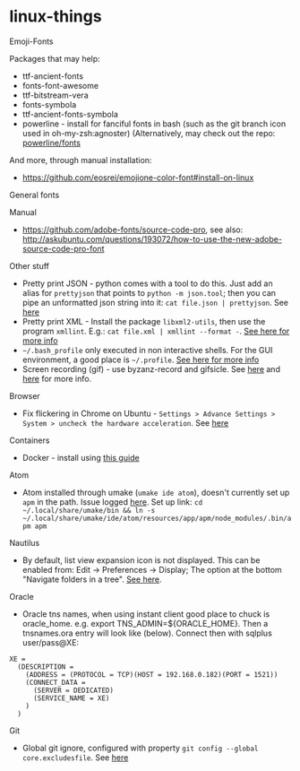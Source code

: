 # linux-things

Emoji-Fonts

Packages that may help:

* ttf-ancient-fonts
* fonts-font-awesome
* ttf-bitstream-vera  
* fonts-symbola 
* ttf-ancient-fonts-symbola
* powerline - install for fanciful fonts in bash (such as the git branch icon used in oh-my-zsh:agnoster) (Alternatively, may check out the repo: [powerline/fonts](https://github.com/powerline/fonts)

And more, through manual installation:

* https://github.com/eosrei/emojione-color-font#install-on-linux

General fonts

Manual

* https://github.com/adobe-fonts/source-code-pro, see also: http://askubuntu.com/questions/193072/how-to-use-the-new-adobe-source-code-pro-font

Other stuff

* Pretty print JSON - python comes with a tool to do this. Just add an alias for `prettyjson` that points to `python -m json.tool`; then you can pipe an unformatted json string into it: `cat file.json | prettyjson`. See [here](http://stackoverflow.com/questions/352098/how-can-i-pretty-print-json/1920585#1920585)
* Pretty print XML - Install the package `libxml2-utils`, then use the program `xmllint`. E.g.: `cat file.xml | xmllint --format -`. [See here for more info](http://stackoverflow.com/a/16090892/3476713)
* `~/.bash_profile` only executed in non interactive shells. For the GUI environment, a good place is `~/.profile`. [See here for more info](http://askubuntu.com/questions/121073/why-bash-profile-is-not-getting-sourced-when-opening-a-terminal)
* Screen recording (gif) - use byzanz-record and gifsicle. See [here](http://askubuntu.com/questions/107726/how-to-create-animated-gif-images-of-a-screencast) and [here](http://tschf.github.io/2015/12/02/screencast-gif-in-ubuntu/) for more info.

Browser

* Fix flickering in Chrome on Ubuntu - `Settings > Advance Settings > System > uncheck the hardware acceleration`. See [here](http://askubuntu.com/questions/766725/annoying-flickering-in-16-04-lts-chrome)

Containers

* Docker - install using [this guide](https://docs.docker.com/engine/installation/linux/ubuntu/)

Atom

* Atom installed through umake (`umake ide atom`), doesn't currently set up `apm` in the path. Issue logged [here](https://github.com/ubuntu/ubuntu-make/issues/411). Set up link: `cd ~/.local/share/umake/bin && ln -s ~/.local/share/umake/ide/atom/resources/app/apm/node_modules/.bin/apm apm`

Nautilus

* By default, list view expansion icon is not displayed. This can be enabled from: Edit -> Preferences -> Display; The option at the bottom "Navigate folders in a tree". [See here](http://askubuntu.com/a/429220/50523).

Oracle

* Oracle tns names, when using instant client good place to chuck is oracle_home. e.g. export TNS_ADMIN=${ORACLE_HOME}. Then a tnsnames.ora entry will look like (below). Connect then with sqlplus user/pass@XE:

```
XE =
  (DESCRIPTION =
    (ADDRESS = (PROTOCOL = TCP)(HOST = 192.168.0.182)(PORT = 1521))
    (CONNECT_DATA =
      (SERVER = DEDICATED)
      (SERVICE_NAME = XE)
    )
  )
```

Git

* Global git ignore, configured with property `git config --global core.excludesfile`. See [here](http://stackoverflow.com/questions/7335420/global-git-ignore)
